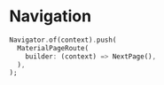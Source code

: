 
# Navigation

```dart
Navigator.of(context).push(
  MaterialPageRoute(
    builder: (context) => NextPage(),
  ),
);
```
